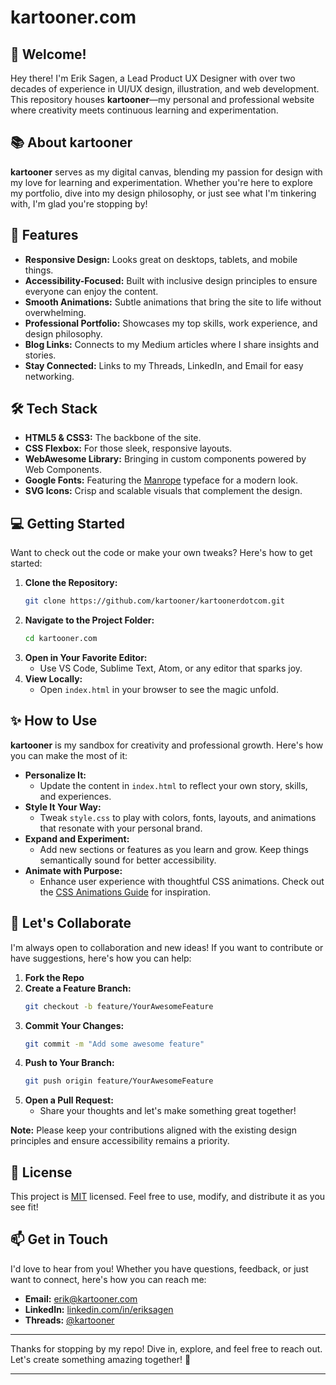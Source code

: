 # kartooner.com

## 🌟 Welcome!

Hey there! I'm Erik Sagen, a Lead Product UX Designer with over two decades of experience in UI/UX design, illustration, and web development. This repository houses **kartooner**—my personal and professional website where creativity meets continuous learning and experimentation.

## 📚 About kartooner

**kartooner** serves as my digital canvas, blending my passion for design with my love for learning and experimentation. Whether you're here to explore my portfolio, dive into my design philosophy, or just see what I'm tinkering with, I'm glad you're stopping by!

## 🚀 Features

- **Responsive Design:** Looks great on desktops, tablets, and mobile things.
- **Accessibility-Focused:** Built with inclusive design principles to ensure everyone can enjoy the content.
- **Smooth Animations:** Subtle animations that bring the site to life without overwhelming.
- **Professional Portfolio:** Showcases my top skills, work experience, and design philosophy.
- **Blog Links:** Connects to my Medium articles where I share insights and stories.
- **Stay Connected:** Links to my Threads, LinkedIn, and Email for easy networking.

## 🛠 Tech Stack

- **HTML5 & CSS3:** The backbone of the site.
- **CSS Flexbox:** For those sleek, responsive layouts.
- **WebAwesome Library:** Bringing in custom components powered by Web Components.
- **Google Fonts:** Featuring the [Manrope](https://fonts.google.com/specimen/Manrope) typeface for a modern look.
- **SVG Icons:** Crisp and scalable visuals that complement the design.

## 💻 Getting Started

Want to check out the code or make your own tweaks? Here's how to get started:

1. **Clone the Repository:**
   ```bash
   git clone https://github.com/kartooner/kartoonerdotcom.git
   ```
2. **Navigate to the Project Folder:**
   ```bash
   cd kartooner.com
   ```
3. **Open in Your Favorite Editor:**
   - Use VS Code, Sublime Text, Atom, or any editor that sparks joy.
4. **View Locally:**
   - Open `index.html` in your browser to see the magic unfold.

## ✨ How to Use

**kartooner** is my sandbox for creativity and professional growth. Here's how you can make the most of it:

- **Personalize It:**
  - Update the content in `index.html` to reflect your own story, skills, and experiences.
- **Style It Your Way:**
  - Tweak `style.css` to play with colors, fonts, layouts, and animations that resonate with your personal brand.
- **Expand and Experiment:**
  - Add new sections or features as you learn and grow. Keep things semantically sound for better accessibility.
- **Animate with Purpose:**
  - Enhance user experience with thoughtful CSS animations. Check out the [CSS Animations Guide](https://developer.mozilla.org/en-US/docs/Web/CSS/CSS_Animations/Using_CSS_animations) for inspiration.

## 🤝 Let's Collaborate

I'm always open to collaboration and new ideas! If you want to contribute or have suggestions, here's how you can help:

1. **Fork the Repo**
2. **Create a Feature Branch:**
   ```bash
   git checkout -b feature/YourAwesomeFeature
   ```
3. **Commit Your Changes:**
   ```bash
   git commit -m "Add some awesome feature"
   ```
4. **Push to Your Branch:**
   ```bash
   git push origin feature/YourAwesomeFeature
   ```
5. **Open a Pull Request:**
   - Share your thoughts and let's make something great together!

**Note:** Please keep your contributions aligned with the existing design principles and ensure accessibility remains a priority.

## 📜 License

This project is [MIT](./LICENSE) licensed. Feel free to use, modify, and distribute it as you see fit!

## 📫 Get in Touch

I'd love to hear from you! Whether you have questions, feedback, or just want to connect, here's how you can reach me:

- **Email:** [erik@kartooner.com](mailto:erik@kartooner.com)
- **LinkedIn:** [linkedin.com/in/eriksagen](https://linkedin.com/in/eriksagen)
- **Threads:** [@kartooner](https://www.threads.net/@kartooner)

---

Thanks for stopping by my repo! Dive in, explore, and feel free to reach out. Let's create something amazing together! 🚀

---
